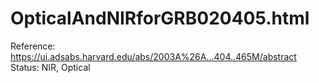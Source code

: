 # OpticalAndNIRforGRB020405.html

Reference: https://ui.adsabs.harvard.edu/abs/2003A%26A...404..465M/abstract
Status: NIR, Optical